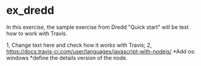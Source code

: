 # ex_dredd
In this exercise, the sample exercise from Dredd "Quick start" will be test how to work with Travis. 

1, Change text here and check how it works with Travis;
2, https://docs.travis-ci.com/user/languages/javascript-with-nodejs/
*Add os: windows
*define the details version of the node. 
